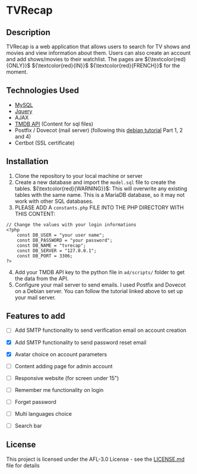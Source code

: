 # TVRecap

## Description
TVRecap is a web application that allows users to search for TV shows and movies and view information about them. Users can also create an account and add shows/movies to their watchlist. The pages are ${\textcolor{red}{ONLY}}$ ${\textcolor{red}{IN}}$ ${\textcolor{red}{FRENCH}}$ for the moment.

## Technologies Used
- [MySQL](https://www.mysql.com/)
- [Jquery](https://jquery.com/)
- AJAX
- [TMDB API](https://developer.themoviedb.org/docs/getting-started) (Content for sql files)
- Postfix / Dovecot (mail server) (following this [debian tutorial](https://www.linuxbabe.com/mail-server/build-email-server-from-scratch-debian-postfix-smtp) Part 1, 2 and 4)
- Certbot (SSL certificate)

## Installation
1. Clone the repository to your local machine or server
2. Create a new database and import the `model.sql` file to create the tables.
${\textcolor{red}{WARNING}}$: This will overwrite any existing tables with the same name. This is a MariaDB database, so it may not work with other SQL databases.
3. PLEASE ADD A `constants.php` FILE INTO THE PHP DIRECTORY WITH THIS CONTENT:
```
// Change the values with your login informations
<?php
    const DB_USER = "your user name";
    const DB_PASSWORD = "your password";
    const DB_NAME = "tvrecap";
    const DB_SERVER = "127.0.0.1";
    const DB_PORT = 3306;
?>
```
4. Add your TMDB API key to the python file in `ad/scripts/` folder to get the data from the API.
5. Configure your mail server to send emails. I used Postfix and Dovecot on a Debian server. You can follow the tutorial linked above to set up your mail server.

## Features to add
- [ ] Add SMTP functionality to send verification email on account creation
- [X] Add SMTP functionality to send password reset email
- [X] Avatar choice on account parameters
- [ ] Content adding page for admin account
- [ ] Responsive website (for screen under 15")
- [ ] Remember me functionality on login
- [ ] Forget password
- [ ] Multi languages choice
- [ ] Search bar
      

## License
This project is licensed under the AFL-3.0 License - see the [LICENSE.md](LICENSE.md) file for details
